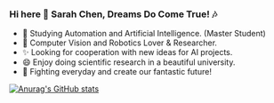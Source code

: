 ### Hi here 👋 Sarah Chen, Dreams Do Come True! :notes:

<!--
**2000222/2000222** is a ✨ _special_ ✨ repository because its `README.md` (this file) appears on your GitHub profile.

Here are some ideas to get you started:

-  I’m currently working on ...
- 🌱 I’m currently learning ...
- 👯 I’m looking to collaborate on ...
- 🤔 I’m looking for help with ...
- 💬 Ask me about ...
- 📫 How to reach me: ...
- 😄 Pronouns: ...
- ⚡ Fun fact: ...
-->

- :speak_no_evil: Studying Automation and Artificial Intelligence. (Master Student)
- 🌱 Computer Vision and Robotics Lover & Researcher. 
- ✨ Looking for cooperation with new ideas for AI projects.
- 😄 Enjoy doing scientific research in a beautiful university.
- :purple_heart: Fighting everyday and create our fantastic future!

[![Anurag's GitHub stats](https://github-readme-stats.vercel.app/api?username=2000222)](https://github.com/anuraghazra/github-readme-stats)
